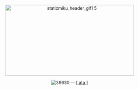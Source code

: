 <p align="center"><img width="420" height="230" alt="staticmiku_header_gif1 5" src="https://github.com/user-attachments/assets/70220a19-8657-4f91-a384-d22d00a4ba05" /></p>
<p align="center"> <img src="https://komarev.com/ghpvc/?username=39630&label=stay%20here%20a%20while%20with%20me%20.&color=2d0acb&style=flat" alt="39630" /> — <a href=“3963.atabook.org”> [ ata ] </a></p>
